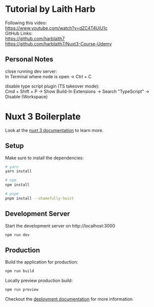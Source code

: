 # Tutorial by Laith Harb
Following this video:<br>
https://www.youtube.com/watch?v=dZC4T4UiU1c<br>
GitHub Links:<br>
https://github.com/harblaith7<br>
https://github.com/harblaith7/Nuxt3-Course-Udemy

## Personal Notes

close running dev server:<br>
In Terminal where node is open -> Ctrl + C

disable type script plugin (TS takeover mode):<br>
Cmd + Shift + P -> Show Build-In Extensions -> Search "TypeScript" -> Disable (Workspace)

# Nuxt 3 Boilerplate

Look at the [nuxt 3 documentation](https://v3.nuxtjs.org) to learn more.

## Setup

Make sure to install the dependencies:

```bash
# yarn
yarn install

# npm
npm install

# pnpm
pnpm install --shamefully-hoist
```

## Development Server

Start the development server on http://localhost:3000

```bash
npm run dev
```

## Production

Build the application for production:

```bash
npm run build
```

Locally preview production build:

```bash
npm run preview
```

Checkout the [deployment documentation](https://v3.nuxtjs.org/guide/deploy/presets) for more information.
